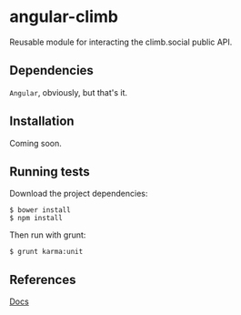 # angular-climb

Reusable module for interacting the climb.social public API.

## Dependencies

`Angular`, obviously, but that's it.

## Installation

Coming soon.

## Running tests

Download the project dependencies:

    $ bower install
    $ npm install
   
Then run with grunt:

    $ grunt karma:unit

## References

[Docs](http://docs.climb.social/)
